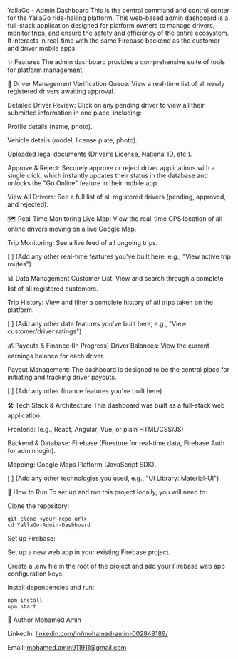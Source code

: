 YallaGo - Admin Dashboard
This is the central command and control center for the YallaGo ride-hailing platform. This web-based admin dashboard is a full-stack application designed for platform owners to manage drivers, monitor trips, and ensure the safety and efficiency of the entire ecosystem. It interacts in real-time with the same Firebase backend as the customer and driver mobile apps.

✨ Features
The admin dashboard provides a comprehensive suite of tools for platform management.

🔑 Driver Management
Verification Queue: View a real-time list of all newly registered drivers awaiting approval.

Detailed Driver Review: Click on any pending driver to view all their submitted information in one place, including:

Profile details (name, photo).

Vehicle details (model, license plate, photo).

Uploaded legal documents (Driver's License, National ID, etc.).

Approve & Reject: Securely approve or reject driver applications with a single click, which instantly updates their status in the database and unlocks the "Go Online" feature in their mobile app.

View All Drivers: See a full list of all registered drivers (pending, approved, and rejected).

🗺️ Real-Time Monitoring
Live Map: View the real-time GPS location of all online drivers moving on a live Google Map.

Trip Monitoring: See a live feed of all ongoing trips.

[ ] (Add any other real-time features you've built here, e.g., "View active trip routes")

📊 Data Management
Customer List: View and search through a complete list of all registered customers.

Trip History: View and filter a complete history of all trips taken on the platform.

[ ] (Add any other data features you've built here, e.g., "View customer/driver ratings")

💰 Payouts & Finance (In Progress)
Driver Balances: View the current earnings balance for each driver.

Payout Management: The dashboard is designed to be the central place for initiating and tracking driver payouts.

[ ] (Add any other finance features you've built here)

🛠️ Tech Stack & Architecture
This dashboard was built as a full-stack web application.

Frontend: (e.g., React, Angular, Vue, or plain HTML/CSS/JS)

Backend & Database: Firebase (Firestore for real-time data, Firebase Auth for admin login).

Mapping: Google Maps Platform (JavaScript SDK).

[ ] (Add any other technologies you used, e.g., "UI Library: Material-UI")

🚀 How to Run
To set up and run this project locally, you will need to:

Clone the repository:

```
git clone <your-repo-url>
cd YallaGo-Admin-Dashboard
```


Set up Firebase:

Set up a new web app in your existing Firebase project.

Create a .env file in the root of the project and add your Firebase web app configuration keys.

Install dependencies and run:

```
npm install
npm start
```


👤 Author
Mohamed Amin

LinkedIn: [linkedin.com/in/mohamed-amin-002849189/](url)

Email: mohamed.amin911911@gmail.com